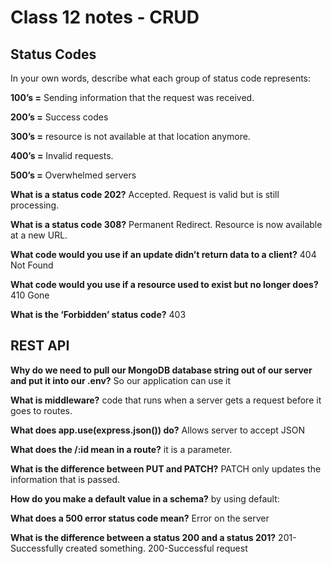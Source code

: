 # Class 12 notes - CRUD

## Status Codes

In your own words, describe what each group of status code represents:

**100’s =**
Sending information that the request was received.

**200’s =**
Success codes

**300’s =**
resource is not available at that location anymore.

**400’s =**
Invalid requests.

**500’s =**
Overwhelmed servers

**What is a status code 202?**
Accepted. Request is valid but is still processing.

**What is a status code 308?**
Permanent Redirect. Resource is now available at a new URL.

**What code would you use if an update didn’t return data to a client?**
404 Not Found

**What code would you use if a resource used to exist but no longer does?**
410 Gone

**What is the ‘Forbidden’ status code?**
403

## REST API

**Why do we need to pull our MongoDB database string out of our server and put it into our .env?**
So our application can use it

**What is middleware?**
code that runs when a server gets a request before it goes to routes.

**What does app.use(express.json()) do?**
Allows server to accept JSON

**What does the /:id mean in a route?**
it is a parameter.

**What is the difference between PUT and PATCH?**
PATCH only updates the information that is passed.

**How do you make a default value in a schema?**
by using default:

**What does a 500 error status code mean?**
Error on the server

**What is the difference between a status 200 and a status 201?**
201-Successfully created something. 200-Successful request
